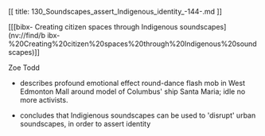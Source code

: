 [[
title: 130_Soundscapes_assert_Indigenous_identity_-144-.md
]]

\[\[[bibx- Creating citizen spaces through Indigenous soundscapes](nv://find/b
ibx-%20Creating%20citizen%20spaces%20through%20Indigenous%20soundscapes)\]\]

  

Zoe Todd

  

+ describes profound emotional effect round-dance flash mob in West Edmonton
Mall around model of Columbus' ship Santa Maria; idle no more activists.

  

+ concludes that Indigienous soundscapes can be used to 'disrupt' urban
soundscapes, in order to assert identity
